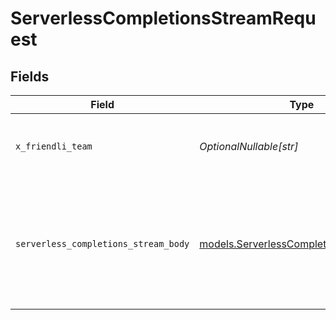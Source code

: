 # ServerlessCompletionsStreamRequest


## Fields

| Field                                                                                  | Type                                                                                   | Required                                                                               | Description                                                                            | Example                                                                                |
| -------------------------------------------------------------------------------------- | -------------------------------------------------------------------------------------- | -------------------------------------------------------------------------------------- | -------------------------------------------------------------------------------------- | -------------------------------------------------------------------------------------- |
| `x_friendli_team`                                                                      | *OptionalNullable[str]*                                                                | :heavy_minus_sign:                                                                     | ID of team to run requests as (optional parameter).                                    |                                                                                        |
| `serverless_completions_stream_body`                                                   | [models.ServerlessCompletionsStreamBody](../models/serverlesscompletionsstreambody.md) | :heavy_check_mark:                                                                     | N/A                                                                                    | {<br/>"model": "meta-llama-3.1-8b-instruct",<br/>"prompt": "Say this is a test!"<br/>} |